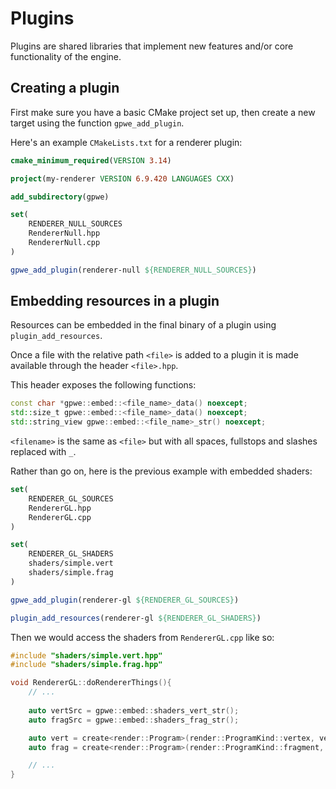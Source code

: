 # Plugins

Plugins are shared libraries that implement new features and/or core functionality of the engine.

## Creating a plugin

First make sure you have a basic CMake project set up, then create a new target using the function `gpwe_add_plugin`.

Here's an example `CMakeLists.txt` for a renderer plugin:

```cmake
cmake_minimum_required(VERSION 3.14)

project(my-renderer VERSION 6.9.420 LANGUAGES CXX)

add_subdirectory(gpwe)

set(
	RENDERER_NULL_SOURCES
	RendererNull.hpp
	RendererNull.cpp
)

gpwe_add_plugin(renderer-null ${RENDERER_NULL_SOURCES})
```

## Embedding resources in a plugin

Resources can be embedded in the final binary of a plugin using `plugin_add_resources`.

Once a file with the relative path `<file>` is added to a plugin it is made available through the header `<file>.hpp`.

This header exposes the following functions:

```c++
const char *gpwe::embed::<file_name>_data() noexcept;
std::size_t gpwe::embed::<file_name>_data() noexcept;
std::string_view gpwe::embed::<file_name>_str() noexcept;
```

`<filename>` is the same as `<file>` but with all spaces, fullstops and slashes replaced with `_`.

Rather than go on, here is the previous example with embedded shaders:

```CMake
set(
	RENDERER_GL_SOURCES
	RendererGL.hpp
	RendererGL.cpp
)

set(
	RENDERER_GL_SHADERS
	shaders/simple.vert
	shaders/simple.frag
)

gpwe_add_plugin(renderer-gl ${RENDERER_GL_SOURCES})

plugin_add_resources(renderer-gl ${RENDERER_GL_SHADERS})
```

Then we would access the shaders from `RendererGL.cpp` like so:

```c++
#include "shaders/simple.vert.hpp"
#include "shaders/simple.frag.hpp"

void RendererGL::doRendererThings(){
	// ...
	
	auto vertSrc = gpwe::embed::shaders_vert_str();
	auto fragSrc = gpwe::embed::shaders_frag_str();

	auto vert = create<render::Program>(render::ProgramKind::vertex, vertSrc);
	auto frag = create<render::Program>(render::ProgramKind::fragment, vertSrc);

	// ...
}
```
